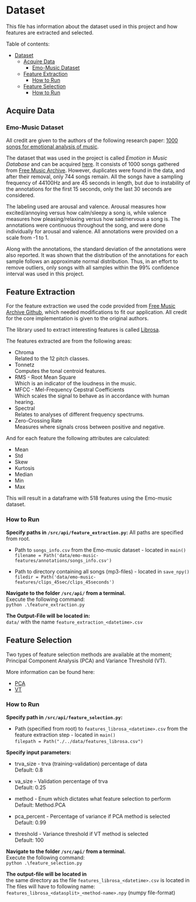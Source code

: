 # Dataset

This file has information about the dataset used in this project and how features are extracted and selected.

Table of contents:
- [Dataset](#dataset)
  - [Acquire Data](#acquire-data)
    - [Emo-Music Dataset](#emo-music-dataset)
  - [Feature Extraction](#feature-extraction)
    - [How to Run](#how-to-run)
  - [Feature Selection](#feature-selection)
    - [How to Run](#how-to-run-1)

## Acquire Data

### Emo-Music Dataset

All credit are given to the authors of the following research paper:
[1000 songs for emotional analysis of music](https://dl.acm.org/doi/10.1145/2506364.2506365).

The dataset that was used in the project is called *Emotion in Music Database* and can be acquired [here](https://cvml.unige.ch/databases/emoMusic/).
It consists of 1000 songs gathered from [Free Music Archive](https://freemusicarchive.org/).
However, duplicates were found in the data, and after their removal, only 744 songs remain. All the songs have a sampling frequency of 44100Hz and are 45 seconds in length, but due to instability of the annotations for the first 15 seconds, only the last 30 seconds are considered.

The labeling used are arousal and valence. Arousal measures how excited/annoying versus how calm/sleepy a song is, while valence measures how pleasing/relaxing versus how sad/nervous a song is. The annotations were continuous throughout the song, and were done individually for arousal and valence. All annotations were provided on a scale from -1 to 1.

Along with the annotations, the standard deviation of the annotations were also reported. It was shown that the distribution of the annotations for each sample follows an approximate normal distribution. Thus, in an effort to remove outliers, only songs with all samples within the 99% confidence interval was used in this project.

## Feature Extraction

For the feature extraction we used the code provided from [Free Music Archive Github](https://github.com/mdeff/fma/tree/0ea2c9c83c84022fbf369e9dd258c7603baf33c4), which needed modifications to fit our application. All credit for the core implementation is given to the original authors.

The library used to extract interesting features is called [Librosa](https://librosa.org/).

The features extracted are from the following areas:
  - Chroma \
  Related to the 12 pitch classes.
  - Tonnetz \
  Computes the tonal centroid features.
  - RMS - Root Mean Square \
  Which is an indicator of the loudness in the music.
  - MFCC - Mel-Frequency Cepstral Coefficients \
  Which scales the signal to behave as in accordance with human hearing.
  - Spectral \
  Relates to analyses of different frequency spectrums.
  - Zero-Crossing Rate \
  Measures where signals cross between positive and negative.

And for each feature the following attributes are calculated:
  - Mean
  - Std
  - Skew
  - Kurtosis
  - Median
  - Min
  - Max

This will result in a dataframe with 518 features using the Emo-music dataset.

### How to Run

**Specify paths in `/src/api/feature_extraction.py`:**
All paths are specified from root.

- Path to `songs_info.csv` from the Emo-music dataset - located in `main()` \
`filename = Path('data/emo-music-features/annotations/songs_info.csv')`

- Path to directory containing all songs (mp3-files) - located in `save_npy()` \
`filedir = Path('data/emo-music-features/clips_45sec/clips_45seconds')`

**Navigate to the folder `/src/api/` from a terminal.** \
Execute the following command: \
`python .\feature_extraction.py`

**The Output-File will be located in:** \
`data/` with the name `feature_extraction_<datetime>.csv`


## Feature Selection
Two types of feature selection methods are available at the moment; Principal Component Analysis (PCA) and Variance Threshold (VT).

More information can be found here:
- [PCA]([link](https://scikit-learn.org/stable/modules/generated/sklearn.decomposition.PCA.html))
- [VT](https://scikit-learn.org/stable/modules/generated/sklearn.feature_selection.VarianceThreshold.html)

### How to Run

**Specify path in `/src/api/feature_selection.py`:**
- Path (specified from root) to `features_librosa_<datetime>.csv` from the feature extraction step - located in `main()` \
`filepath = Path("./../data/features_librosa.csv")`

**Specify input parameters:**
- trva_size - trva (training-validation) percentage of data \
Default: 0.8

- va_size - Validation percentage of trva \
Default: 0.25

- method - Enum which dictates what feature selection to perform \
Default: Method.PCA

- pca_percent - Percentage of variance if PCA method is selected \
Default: 0.99

- threshold - Variance threshold if VT method is selected \
Default: 100

**Navigate to the folder `/src/api/` from a terminal.** \
Execute the following command: \
`python .\feature_selection.py`

**The output-file will be located in** \
the same directory as the file `features_librosa_<datetime>.csv` is located in \
The files will have to following name: \
`features_librosa_<datasplit>_<method-name>.npy` (numpy file-format)



